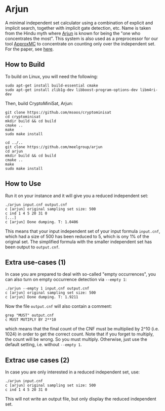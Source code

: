 # Arjun

A minimal independent set calculator using a combination of explicit and implicit search, together with implicit gate detection, etc. Name is taken from the Hindu myth where [Arjun](https://en.wikipedia.org/wiki/Arjuna) is known for being the "one who concentrates the most". This system is also used as a preprocessor for our tool [ApproxMC](https://github.com/meelgroup/ApproxMC) to concentrate on counting only over the independent set. For the paper, see [here](https://arxiv.org/abs/2110.09026).


## How to Build
To build on Linux, you will need the following:
```
sudo apt-get install build-essential cmake
sudo apt-get install zlib1g-dev libboost-program-options-dev libm4ri-dev
```

Then, build CryptoMiniSat, Arjun:
```
git clone https://github.com/msoos/cryptominisat
cd cryptominisat
mkdir build && cd build
cmake ..
make
sudo make install

cd ../..
git clone https://github.com/meelgroup/arjun
cd arjun
mkdir build && cd build
cmake ..
make
sudo make install
```

## How to Use

Run it on your instance and it will give you a reduced independent set:

```
./arjun input.cnf output.cnf
c [arjun] original sampling set size: 500
c ind 1 4 5 20 31 0
[...]
c [arjun] Done dumping. T: 1.0406
```
This means that your input independent set of your input formula `input.cnf`, which had a size of 500 has been reduced to 5, which is ony 1% of the original set. The simplified formula with the smaller independent set has been output to `output.cnf`.


## Extra use-cases (1)

In case you are prepared to deal with so-called "empty occurrences", you can also turn on empty occurrence detection via `--empty 1`:
```
./arjun --empty 1 input.cnf output.cnf
c [arjun] original sampling set size: 500
c [arjun] Done dumping. T: 1.9211
```

Now the file `output.cnf` will also contain a comment:
```
grep "MUST" output.cnf
c MUST MUTIPLY BY 2**10
```

which means that the final count of the CNF must be multiplied by 2^10 (i.e. 1024) in order to get the correct count. Note that if you forget to multiply, the count will be wrong. So you must multiply. Otherwise, just use the default setting, i.e. without `--empty 1`.

## Extrac use cases (2)
In case you are only interested in a reduced independent set, use:
```
./arjun input.cnf
c [arjun] original sampling set size: 500
c ind 1 4 5 20 31 0
```

This will not write an output file, but only display the reduced independent set.



